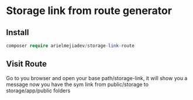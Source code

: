 # Storage link from route generator

## Install

```php
composer require arielmejiadev/storage-link-route
```

## Visit Route

Go to you browser and open your base path/storage-link, it will show you a message
now you have the sym link from public/storage to storage/app/public folders
